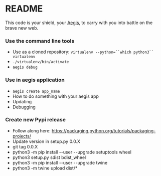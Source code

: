 # README #

This code is your shield, your [Aegis](https://en.wikipedia.org/wiki/Aegis), to carry with you into battle on the brave new web.


### Use the command line tools ###

* Use as a cloned repository: `virtualenv --python=``which python3`` virtualenv`
* `./virtualenv/bin/activate`
* `aegis debug`


### Use in aegis application ###

* `aegis create app_name`
* How to do something with your aegis app
* Updating
* Debugging


### Create new Pypi release ###

* Follow along here: https://packaging.python.org/tutorials/packaging-projects/
* Update version in setup.py 0.0.X
* git tag 0.0.X
* python3 -m pip install --user --upgrade setuptools wheel
* python3 setup.py sdist bdist_wheel
* python3 -m pip install --user --upgrade twine
* python3 -m twine upload dist/*
